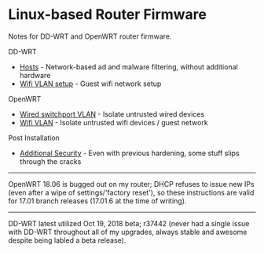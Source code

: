 # Linux-based Router Firmware

Notes for DD-WRT and OpenWRT router firmware.

DD-WRT
- [Hosts](dd-wrt.md) - Network-based ad and malware filtering, without additional hardware
- [Wifi VLAN setup](dd-wrt-vlan.md) - Guest wifi network setup

OpenWRT
- [Wired switchport VLAN](openwrt-switchport-vlan.md) - Isolate untrusted wired devices
- [Wifi VLAN](openwrt-wifi-vlan.md) - Isolate untrusted wifi devices / guest network

Post Installation
- [Additional Security](additional-security.md) - Even with previous hardening, some stuff slips through the cracks

***
OpenWRT 18.06 is bugged out on my router; DHCP refuses to issue new IPs (even after a wipe of settings/'factory reset'), so these instructions are valid for 17.01 branch releases (17.01.6 at the time of writing).
***
DD-WRT latest utilized Oct 19, 2018 beta; r37442 (never had a single issue with DD-WRT throughout all of my upgrades, always stable and awesome despite being labled a beta release).
